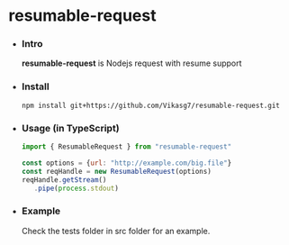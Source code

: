 # resumable-request

- ### Intro  
   **resumable-request** is Nodejs request with resume support

- ### Install  
   `npm install git+https://github.com/Vikasg7/resumable-request.git`  

- ### Usage (in TypeScript)  
   ````javascript  
   import { ResumableRequest } from "resumable-request"

   const options = {url: "http://example.com/big.file"}
   const reqHandle = new ResumableRequest(options)
   reqHandle.getStream()
      .pipe(process.stdout)
   ````

- ### Example
   Check the tests folder in src folder for an example.
